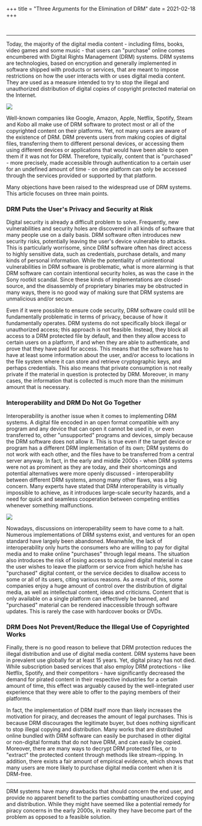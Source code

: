 +++
title = "Three Arguments for the Elimination of DRM"
date = 2021-02-18
+++

&nbsp;

---

Today, the majority of the digital media content - including films, books,
video games and some music - that users can "purchase" online comes encumbered
with Digital Rights Management (DRM) systems. DRM systems are technologies,
based on encryption and generally implemented in software shipped with products
or services, that are meant to impose restrictions on how the user interacts
with or uses digital media content. They are used as a measure intended to try
to stop the illegal and unauthorized distribution of digital copies of
copyright protected material on the Internet.

<div class="text_img"><img src="/assets/images/blog/lock.jpg"></div>

Well-known companies like Google, Amazon, Apple, Netflix, Spotify, Steam and
Kobo all make use of DRM software to protect most or all of the copyrighted
content on their platforms. Yet, not many users are aware of the existence of
DRM. DRM prevents users from making copies of digital files, transferring them
to different personal devices, or accessing them using different devices or
applications that would have been able to open them if it was not for DRM.
Therefore, typically, content that is "purchased" - more precisely, made
accessible through authentication to a certain user for an undefined amount of
time - on one platform can only be accessed through the services provided or
supported by that platform.

Many objections have been raised to the widespread use of DRM systems. This article focuses on three main points.

### DRM Puts the User's Privacy and Security at Risk

Digital security is already a difficult problem to solve. Frequently, new
vulnerabilities and security holes are discovered in all kinds of
software that many people use on a daily basis. DRM software often introduces
new security risks, potentially leaving the user's device vulnerable to
attacks. This is particularly worrisome, since DRM software often has direct
access to highly sensitive data, such as credentials, purchase details, and
many kinds of personal information. While the potentiality of unintentional
vulnerabilities in DRM software is problematic, what is more alarming is that
DRM software can contain intentional security holes, as was the case in the
Sony rootkit scandal. Since these kinds of implementations are closed-source,
and the disassembly of proprietary binaries may be obstructed in many ways,
there is no good way of making sure that DRM systems are unmalicious and/or
secure.

Even if it were possible to ensure code security, DRM software could still be
fundamentally problematic in terms of privacy, because of how it fundamentally
operates. DRM systems do not specifically block illegal or unauthorized access;
this approach is not feasible. Instead, they block all access to a DRM protected
file by default, and then they allow access to certain users on a platform, if
and when they are able to authenticate, and prove that they have paid for access.
This means that the software has to have at least some information about the user,
and/or access to locations in the file system where it can store and retrieve
cryptographic keys, and perhaps credentials. This also means that private
consumption is not really private if the material in question is protected by
DRM. Moreover, in many cases, the information that is collected is much more
than the minimum amount that is necessary.

### Interoperability and DRM Do Not Go Together

Interoperability is another issue when it comes to implementing DRM systems. A
digital file encoded in an open format compatible with any program and any
device that can open it cannot be used in, or even transferred to, other
"unsupported" programs and devices, simply because the DRM software does not
allow it. This is true even if the target device or program has a different DRM
implementation of its own; DRM systems do not work with each other, and the
files have to be transferred from a central server anyway. In fact, in the
early and middle 2000s - when DRM systems were not as prominent as they are
today, and their shortcomings and potential alternatives were more openly
discussed - interoperability between different DRM systems, among many other
flaws, was a big concern. Many experts have stated that DRM interoperability is
virtually impossible to achieve, as it introduces large-scale security hazards,
and a need for quick and seamless cooperation between competing entities
whenever something malfunctions.

<div class="text_img"><img src="/assets/images/blog/port.jpg"></div>

Nowadays, discussions on interoperability seem to have come to a halt. Numerous
implementations of DRM systems exist, and ventures for an open standard have
largely been abandoned. Meanwhile, the lack of interoperability only hurts the
consumers who are willing to pay for digital media and to make online
"purchases" through legal means. The situation also introduces the risk of
losing access to acquired digital material in case the user wishes to leave the
platform or service from which he/she has "purchased" digital content, or the
service decides to disallow access to some or all of its users, citing various
reasons. As a result of this, some companies enjoy a huge amount of control
over the distribution of digital media, as well as intellectual content, ideas
and criticisms. Content that is only available on a single platform can
effectively be banned, and "purchased" material can be rendered inaccessible
through software updates. This is rarely the case with hardcover books or DVDs.

### DRM Does Not Prevent/Reduce the Illegal Use of Copyrighted Works

Finally, there is no good reason to believe that DRM protection reduces the
illegal distribution and use of digital media content. DRM systems have been in
prevalent use globally for at least 15 years. Yet, digital piracy has not died.
While subscription based services that also employ DRM protections - like
Netflix, Spotify, and their competitors - have significantly decreased the
demand for pirated content in their respective industries for a certain amount
of time, this effect was arguably caused by the well-integrated user experience
that they were able to offer to the paying members of their platforms.

In fact, the implementation of DRM itself more than likely increases the
motivation for piracy, and decreases the amount of legal purchases. This is
because DRM discourages the legitimate buyer, but does nothing significant to
stop illegal copying and distribution. Many works that are distributed online
bundled with DRM software can easily be purchased in other digital or
non-digital formats that do not have DRM, and can easily be copied. Moreover,
there are many ways to decrypt DRM protected files, or to "extract" the
protected content through methods like stream-ripping. In addition, there
exists a fair amount of empirical evidence, which shows that many users are
more likely to purchase digital media content when it is DRM-free.

---

DRM systems have many drawbacks that should concern the end user, and provide no apparent benefit to the parties combatting unauthorized copying and distribution.
While they might have seemed like a potential remedy for piracy concerns in the early 2000s, in reality they have become part of the problem as opposed to a feasible solution.
